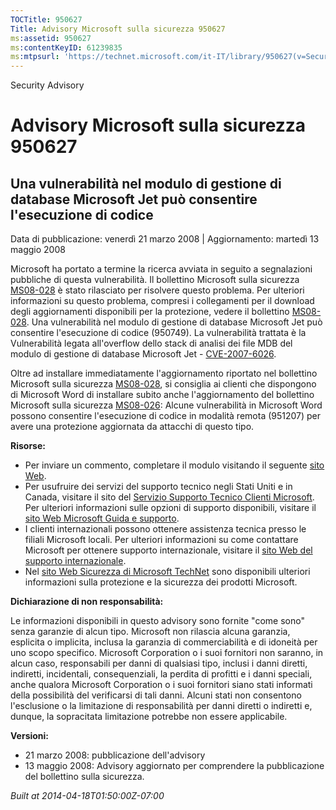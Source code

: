 ```yaml
---
TOCTitle: 950627
Title: Advisory Microsoft sulla sicurezza 950627
ms:assetid: 950627
ms:contentKeyID: 61239835
ms:mtpsurl: 'https://technet.microsoft.com/it-IT/library/950627(v=Security.10)'
---
```


Security Advisory

Advisory Microsoft sulla sicurezza 950627
=========================================

Una vulnerabilità nel modulo di gestione di database Microsoft Jet può consentire l'esecuzione di codice
--------------------------------------------------------------------------------------------------------

Data di pubblicazione: venerdì 21 marzo 2008 | Aggiornamento: martedì 13 maggio 2008

Microsoft ha portato a termine la ricerca avviata in seguito a segnalazioni pubbliche di questa vulnerabilità. Il bollettino Microsoft sulla sicurezza [MS08-028](http://go.microsoft.com/fwlink/?linkid=114750) è stato rilasciato per risolvere questo problema. Per ulteriori informazioni su questo problema, compresi i collegamenti per il download degli aggiornamenti disponibili per la protezione, vedere il bollettino [MS08-028](http://go.microsoft.com/fwlink/?linkid=114750). Una vulnerabilità nel modulo di gestione di database Microsoft Jet può consentire l'esecuzione di codice (950749). La vulnerabilità trattata è la Vulnerabilità legata all'overflow dello stack di analisi dei file MDB del modulo di gestione di database Microsoft Jet - [CVE-2007-6026](http://www.cve.mitre.org/cgi-bin/cvename.cgi?name=cve-2007-6026).

Oltre ad installare immediatamente l'aggiornamento riportato nel bollettino Microsoft sulla sicurezza [MS08-028](http://go.microsoft.com/fwlink/?linkid=114750), si consiglia ai clienti che dispongono di Microsoft Word di installare subito anche l'aggiornamento del bollettino Microsoft sulla sicurezza [MS08-026](http://go.microsoft.com/fwlink/?linkid=117295): Alcune vulnerabilità in Microsoft Word possono consentire l'esecuzione di codice in modalità remota (951207) per avere una protezione aggiornata da attacchi di questo tipo.

**Risorse:**

-   Per inviare un commento, completare il modulo visitando il seguente [sito Web](https://support.microsoft.com/common/survey.aspx?scid=sw;en;1257&amp;showpage=1&amp;ws=technet&amp;sd=tech).
-   Per usufruire dei servizi del supporto tecnico negli Stati Uniti e in Canada, visitare il sito del [Servizio Supporto Tecnico Clienti Microsoft](http://support.microsoft.com/). Per ulteriori informazioni sulle opzioni di supporto disponibili, visitare il [sito Web Microsoft Guida e supporto](http://support.microsoft.com/).
-   I clienti internazionali possono ottenere assistenza tecnica presso le filiali Microsoft locali. Per ulteriori informazioni su come contattare Microsoft per ottenere supporto internazionale, visitare il [sito Web del supporto internazionale](http://support.microsoft.com/).
-   Nel [sito Web Sicurezza di Microsoft TechNet](http://www.microsoft.com/italy/technet/security/default.mspx) sono disponibili ulteriori informazioni sulla protezione e la sicurezza dei prodotti Microsoft.

**Dichiarazione di non responsabilità:**

Le informazioni disponibili in questo advisory sono fornite "come sono" senza garanzie di alcun tipo. Microsoft non rilascia alcuna garanzia, esplicita o implicita, inclusa la garanzia di commerciabilità e di idoneità per uno scopo specifico. Microsoft Corporation o i suoi fornitori non saranno, in alcun caso, responsabili per danni di qualsiasi tipo, inclusi i danni diretti, indiretti, incidentali, consequenziali, la perdita di profitti e i danni speciali, anche qualora Microsoft Corporation o i suoi fornitori siano stati informati della possibilità del verificarsi di tali danni. Alcuni stati non consentono l'esclusione o la limitazione di responsabilità per danni diretti o indiretti e, dunque, la sopracitata limitazione potrebbe non essere applicabile.

**Versioni:**

-   21 marzo 2008: pubblicazione dell'advisory
-   13 maggio 2008: Advisory aggiornato per comprendere la pubblicazione del bollettino sulla sicurezza.

*Built at 2014-04-18T01:50:00Z-07:00*
